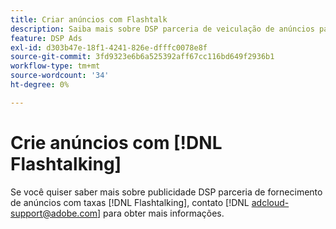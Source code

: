 ```yaml
---
title: Criar anúncios com Flashtalk
description: Saiba mais sobre DSP parceria de veiculação de anúncios paga com o Flashtalk.
feature: DSP Ads
exl-id: d303b47e-18f1-4241-826e-dfffc0078e8f
source-git-commit: 3fd9323e6b6a525392aff67cc116bd649f2936b1
workflow-type: tm+mt
source-wordcount: '34'
ht-degree: 0%

---
```


# Crie anúncios com [!DNL Flashtalking]

Se você quiser saber mais sobre publicidade DSP parceria de fornecimento de anúncios com taxas [!DNL Flashtalking], contato [!DNL adcloud-support@adobe.com] para obter mais informações.
